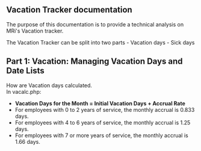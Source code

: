 ## Vacation Tracker documentation
The purpose of this documentation is to provide a technical analysis on MRi's Vacation tracker. 

The Vacation Tracker can be split into two parts
    - Vacation days
    - Sick days


## Part 1: Vacation: Managing Vacation Days and Date Lists
How are Vacation days calculated.<br/>
In vacalc.php: <br/>
    <ul>
    <li>  <b>Vacation Days for the Month = Initial Vacation Days + Accrual Rate</b> <br/></li>
        <li>  For employees with 0 to 2 years of service, the monthly accrual is 0.833 days.<br/></li>
        <li>  For employees with 4 to 6 years of service, the monthly accrual is 1.25 days.<br/></li>
        <li>  For employees with 7 or more years of service, the monthly accrual is 1.66 days.</li>
    </ul>
